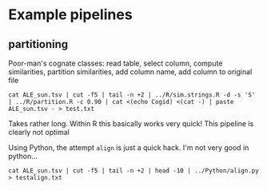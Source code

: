 # Example pipelines

## partitioning

Poor-man's cognate classes: read table, select column, compute similarities, partition similarities, add column name, add  column to original file

    cat ALE_sun.tsv | cut -f5 | tail -n +2 | ../R/sim.strings.R -d -s 'S' | ../R/partition.R -c 0.90 | cat <(echo Cogid) <(cat -) | paste ALE_sun.tsv - > test.txt

Takes rather long. Within R this basically works very quick! This pipeline is clearly not optimal

Using Python, the attempt `align` is just a quick hack. I'm not very good in python...

    cat ALE_sun.tsv | cut -f5 | tail -n +2 | head -10 | ../Python/align.py > testalign.txt

